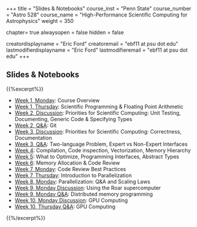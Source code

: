 +++
title = "Slides & Notebooks"
course_inst = "Penn State"
course_number = "Astro 528"
course_name = "High-Performance Scientific Computing for Astrophysics"
weight = 350

chapter= true
alwaysopen = false
hidden = false

creatordisplayname = "Eric Ford"
creatoremail = "ebf11 at psu dot edu"
lastmodifierdisplayname = "Eric Ford"
lastmodifieremail = "ebf11 at psu dot edu"
+++

## Slides & Notebooks
{{%excerpt%}}
- [Week 1, Monday](/lessons/week1/course_overview):  Course Overview
- [Week 1, Thursday](https://psuastro528.github.io/Notes-Fall2021/week1.html):  Scientific Programming & Floating Point Arithmetic
- [Week 2, Discussion](https://psuastro528.github.io/Notes-Fall2021/week2/week2_discuss.html):  Priorities for Scientific Computing: Unit Testing, Documenting, Generic Code & Specifying Types
- [Week 2, Q&A](https://psuastro528.github.io/Notes-Fall2021/week2/week2_qa.html):  Git
- [Week 3, Discussion](https://psuastro528.github.io/Notes-Fall2021/week3/week3_discuss.html):  Priorities for Scientific Computing: Correctness, Documentation
- [Week 3, Q&A](https://psuastro528.github.io/Notes-Fall2021/week3/week3_qa.html): Two-language Problem, Expert vs Non-Expert Interfaces
- [Week 4](https://psuastro528.github.io/Notes-Fall2021/week4/week4_qa.html): Compilation, Code inspection, Vectorization, Memory Hierarchy
- [Week 5](https://psuastro528.github.io/Notes-Fall2021/week5.html): What to Optimize, Programming Interfaces, Abstract Types
- [Week 6](https://psuastro528.github.io/Notes-Fall2021/week6/week6_discuss.html):  Memory Allocation & Code Review
- [Week 7, Monday](https://psuastro528.github.io/Notes-Fall2021/week7/week7_codereview.html):  Code Review Best Practices
- [Week 7, Thursday](https://psuastro528.github.io/Notes-Fall2021/week6/week7_parallel.html):  Introduction to Parallelization
- [Week 8, Monday](https://psuastro528.github.io/Notes-Fall2021/week8/week8.html):  Parallelization: Q&A and Scaling Laws
- [Week 9, Monday Discussion](https://psuastro528.github.io/Notes-Fall2021/week9/week9_discuss.html):  Using the Roar supercomputer
- [Week 9, Monday Q&A](https://psuastro528.github.io/Notes-Fall2021/week9/week9_discuss.html):  Distributed memory programming
- [Week 10, Monday Discussion](https://psuastro528.github.io/Notes-Fall2021/week10/week10_discuss.html):  GPU Computing
- [Week 10, Thursday Q&A](https://psuastro528.github.io/Notes-Fall2021/week10/week10_qa.html):  GPU Computing

{{%/excerpt%}}
<!--
- [Week 8](https://psuastro528.github.io/Notes-Fall2021/week8.html):  TBD
- [Week 9](https://psuastro528.github.io/Notes-Fall2021/week9.html):  TBD
- [Week 10](https://psuastro528.github.io/Notes-Fall2021/week10.html):  TBD
- [Week 11](https://psuastro528.github.io/Notes-Fall2021/week11.html):  TBD
- [Week 12](https://psuastro528.github.io/Notes-Fall2021/week12.html):  TBD
- [Week 13](https://psuastro528.github.io/Notes-Fall2021/week13.html):  TBD
-->

